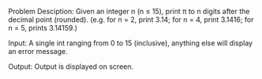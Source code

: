 ﻿Problem Desciption: Given an integer n (n ≤ 15), print π to n digits after the decimal point (rounded). (e.g. for n = 2, print 3.14; for n = 4, print 3.1416; for n = 5, prints 3.14159.)

Input: A single int ranging from 0 to 15 (inclusive), anything else will display an error message.

Output: Output is displayed on screen.